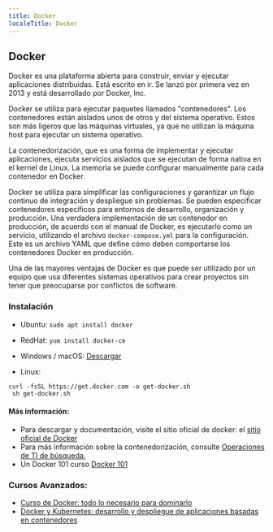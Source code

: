 ```yaml
---
title: Docker
localeTitle: Docker
---
```

## Docker

Docker es una plataforma abierta para construir, enviar y ejecutar aplicaciones distribuidas. Está escrito en ir. Se lanzó por primera vez en 2013 y está desarrollado por Docker, Inc.

Docker se utiliza para ejecutar paquetes llamados "contenedores". Los contenedores están aislados unos de otros y del sistema operativo. Estos son más ligeros que las máquinas virtuales, ya que no utilizan la máquina host para ejecutar un sistema operativo.

La contenedorización, que es una forma de implementar y ejecutar aplicaciones, ejecuta servicios aislados que se ejecutan de forma nativa en el kernel de Linux. La memoria se puede configurar manualmente para cada contenedor en Docker.

Docker se utiliza para simplificar las configuraciones y garantizar un flujo continuo de integración y despliegue sin problemas. Se pueden especificar contenedores específicos para entornos de desarrollo, organización y producción. Una verdadera implementación de un contenedor en producción, de acuerdo con el manual de Docker, es ejecutarlo como un servicio, utilizando el archivo `docker-compose.yml` para la configuración. Este es un archivo YAML que define cómo deben comportarse los contenedores Docker en producción.

Una de las mayores ventajas de Docker es que puede ser utilizado por un equipo que usa diferentes sistemas operativos para crear proyectos sin tener que preocuparse por conflictos de software.

### Instalación

*   Ubuntu: `sudo apt install docker`
    
*   RedHat: `yum install docker-ce`
    
*   Windows / macOS: [Descargar](https://www.docker.com/get-started)
    
*   Linux:
    
```
curl -fsSL https://get.docker.com -o get-docker.sh 
 sh get-docker.sh 
```

#### Más información:

*   Para descargar y documentación, visite el sitio oficial de docker: el [sitio oficial de Docker](https://www.docker.com)
*   Para más información sobre la contenedorización, consulte [Operaciones de TI de búsqueda.](https://searchitoperations.techtarget.com/definition/application-containerization-app-containerization)
*   Un Docker 101 curso [Docker 101](https://github.com/docker/labs/tree/master/beginner/)

### Cursos Avanzados:

*   [Curso de Docker: todo lo necesario para dominarlo](https://www.udemy.com/curso-de-docker)
*   [Docker y Kubernetes: desarrollo y despliegue de aplicaciones basadas en contenedores](https://www.campusmvp.es/catalogo/Product-Docker-y-Kubernetes-desarrollo-y-despliegue-de-aplicaciones-basadas-en-contenedores_237.aspx)
